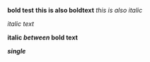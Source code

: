 **bold test**
__this is also boldtext__
*this is also italic*

_italic text_

**italic _between_ bold text**

***single***
